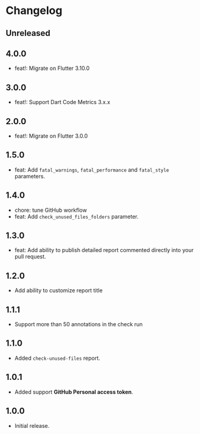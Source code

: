 # Changelog

## Unreleased

## 4.0.0

* feat!: Migrate on Flutter 3.10.0

## 3.0.0

* feat!: Support Dart Code Metrics 3.x.x

## 2.0.0

* feat!: Migrate on Flutter 3.0.0

## 1.5.0

* feat: Add `fatal_warnings`, `fatal_performance` and `fatal_style` parameters.

## 1.4.0

* chore: tune GitHub workflow
* feat: Add `check_unused_files_folders` parameter.

## 1.3.0

* feat: Add ability to publish detailed report commented directly into your pull request.

## 1.2.0

* Add ability to customize report title

## 1.1.1

* Support more than 50 annotations in the check run

## 1.1.0

* Added `check-unused-files` report.

## 1.0.1

* Added support **GitHub Personal access token**.

## 1.0.0

* Initial release.

